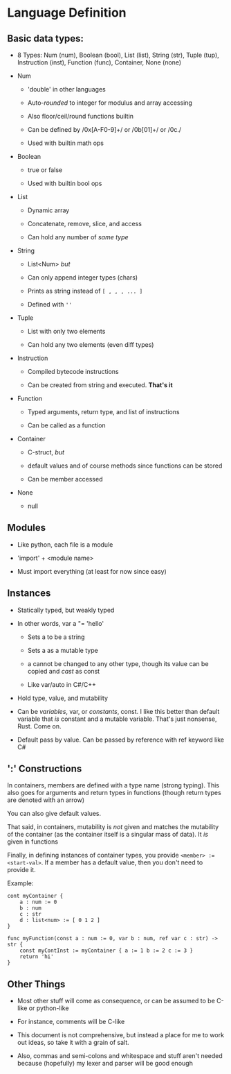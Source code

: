 # Language Definition

## Basic data types:

 - 8 Types: Num (num), Boolean (bool), List (list), String (str), Tuple (tup), Instruction (inst), Function (func), Container, None (none)

 - Num

   * 'double' in other languages

   * Auto-*rounded* to integer for modulus and array accessing

   * Also floor/ceil/round functions builtin

   * Can be defined by /0x[A-F0-9]+/ or /0b[01]+/ or /0c./

   * Used with builtin math ops

 - Boolean
   
   * true or false

   * Used with builtin bool ops

 - List

   * Dynamic array

   * Concatenate, remove, slice, and access

   * Can hold any number of *same type*

 - String

   * List\<Num\> *but*

   * Can only append integer types (chars)

   * Prints as string instead of `[ , , , ... ]`

   * Defined with `''`

 - Tuple

   * List with only two elements

   * Can hold any two elements (even diff types)

 - Instruction
   
   * Compiled bytecode instructions

   * Can be created from string and executed. __That's it__

 - Function

   * Typed arguments, return type, and list of instructions

   * Can be called as a function

 - Container

   * C-struct, *but*

   * default values and of course methods since functions can be stored

   * Can be member accessed

- None
  
  * null

## Modules

 - Like python, each file is a module

 - 'import' + \<module name\>

 - Must import everything (at least for now since easy)

## Instances

 - Statically typed, but weakly typed

 - In other words, var a "= 'hello'

   * Sets a to be a string

   * Sets a as a mutable type

   * a cannot be changed to any other type, though its value can be copied and *cast* as const

   * Like var/auto in C#/C++

 - Hold type, value, and mutability

 - Can be *variables*, var, or *constants*, const. I like this better than default variable that *is* constant and a mutable variable. That's just nonsense, Rust. Come on.

 - Default pass by value. Can be passed by reference with ref keyword like C#

## ':' <type> Constructions

In containers, members are defined with a type name (strong typing). This also goes for arguments and return types in functions (though return types are denoted with an arrow)

You can also give default values.

That said, in containers, mutability is *not* given and matches the mutability of the container (as the container itself is a singular mass of data). It *is* given in functions

Finally, in defining instances of container types, you provide  `<member> := <start-val>`. If a member has a default value, then you don't need to provide it.

Example:

```
cont myContainer {
    a : num := 0
    b : num
    c : str
    d : list<num> := [ 0 1 2 ]
}

func myFunction(const a : num := 0, var b : num, ref var c : str) -> str {
    const myContInst := myContainer { a := 1 b := 2 c := 3 }
    return 'hi'
}
```

## Other Things

 - Most other stuff will come as consequence, or can be assumed to be C-like or python-like

 - For instance, comments will be C-like

 - This document is not comprehensive, but instead a place for me to work out ideas, so take it with a grain of salt.

 - Also, commas and semi-colons and whitespace and stuff aren't needed because (hopefully) my lexer and parser will be good enough
